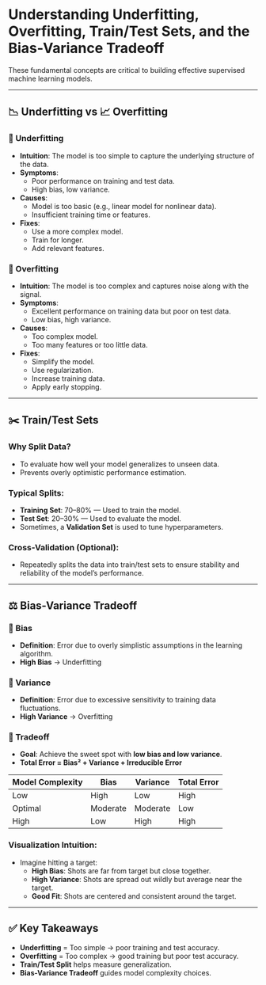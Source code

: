 # Understanding Underfitting, Overfitting, Train/Test Sets, and the Bias-Variance Tradeoff

These fundamental concepts are critical to building effective supervised machine learning models.

---

## 📉 Underfitting vs 📈 Overfitting

### 🔹 Underfitting
- **Intuition**: The model is too simple to capture the underlying structure of the data.
- **Symptoms**:
  - Poor performance on training and test data.
  - High bias, low variance.
- **Causes**:
  - Model is too basic (e.g., linear model for nonlinear data).
  - Insufficient training time or features.
- **Fixes**:
  - Use a more complex model.
  - Train for longer.
  - Add relevant features.

### 🔸 Overfitting
- **Intuition**: The model is too complex and captures noise along with the signal.
- **Symptoms**:
  - Excellent performance on training data but poor on test data.
  - Low bias, high variance.
- **Causes**:
  - Too complex model.
  - Too many features or too little data.
- **Fixes**:
  - Simplify the model.
  - Use regularization.
  - Increase training data.
  - Apply early stopping.

---

## ✂️ Train/Test Sets

### Why Split Data?
- To evaluate how well your model generalizes to unseen data.
- Prevents overly optimistic performance estimation.

### Typical Splits:
- **Training Set**: 70–80% — Used to train the model.
- **Test Set**: 20–30% — Used to evaluate the model.
- Sometimes, a **Validation Set** is used to tune hyperparameters.

### Cross-Validation (Optional):
- Repeatedly splits the data into train/test sets to ensure stability and reliability of the model’s performance.

---

## ⚖️ Bias-Variance Tradeoff

### 🔹 Bias
- **Definition**: Error due to overly simplistic assumptions in the learning algorithm.
- **High Bias** → Underfitting

### 🔸 Variance
- **Definition**: Error due to excessive sensitivity to training data fluctuations.
- **High Variance** → Overfitting

### 🎯 Tradeoff
- **Goal**: Achieve the sweet spot with **low bias and low variance**.
- **Total Error = Bias² + Variance + Irreducible Error**

| Model Complexity | Bias       | Variance   | Total Error |
|------------------|------------|------------|-------------|
| Low              | High       | Low        | High        |
| Optimal          | Moderate   | Moderate   | Low         |
| High             | Low        | High       | High        |

### Visualization Intuition:
- Imagine hitting a target:
  - **High Bias**: Shots are far from target but close together.
  - **High Variance**: Shots are spread out wildly but average near the target.
  - **Good Fit**: Shots are centered and consistent around the target.

---

## ✅ Key Takeaways

- **Underfitting** = Too simple → poor training and test accuracy.
- **Overfitting** = Too complex → good training but poor test accuracy.
- **Train/Test Split** helps measure generalization.
- **Bias-Variance Tradeoff** guides model complexity choices.
